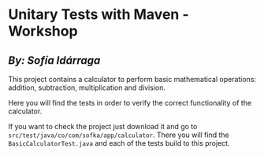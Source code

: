 # Unitary Tests with Maven - Workshop
## _By: Sofía Idárraga_

This project contains  a calculator to perform basic mathematical operations: 
addition, subtraction, multiplication and division.

Here you will find the tests in order to verify the correct functionality of
the calculator.

If you want to check the project just download it and go to
`src/test/java/co/com/sofka/app/calculator`. There you will find the 
`BasicCalculatorTest.java` and each of the tests build to this project.